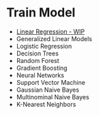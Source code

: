 # Train Model
- [Linear Regression - WIP](https://github.com/danielrferreira/pySETTV/tree/main/04%20-%20Train/Linear%20Regression)
- Generalized Linear Models
- Logistic Regression
- Decision Trees
- Random Forest
- Gradient Boosting
- Neural Networks
- Support Vector Machine
- Gaussian Naive Bayes
- Multinominal Naive Bayes
- K-Nearest Neighbors
